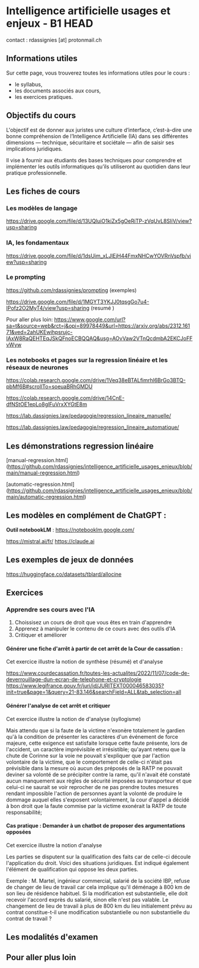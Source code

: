 # Intelligence artificielle usages et enjeux - B1 HEAD

contact : rdassignies [at] protonmail.ch

## Informations utiles
Sur cette page, vous trouverez toutes les informations utiles pour le cours :

- le syllabus,
- les documents associés aux cours,
- les exercices pratiques.

## Objectifs du cours 
L'objectif est de donner aux juristes une culture d’interface, c’est-à-dire une bonne compréhension de l’Intelligence Artificielle (IA) dans ses différentes dimensions — technique, sécuritaire et sociétale — afin de saisir ses implications juridiques.

Il vise à fournir aux étudiants des bases techniques pour comprendre et implémenter les outils informatiques qu’ils utiliseront au quotidien dans leur pratique professionnelle.

## Les fiches de cours 
### Les modèles de langage

https://drive.google.com/file/d/13UQluiO1kiZx5gOeRiTP-zVqUvL8SIiV/view?usp=sharing 

### IA, les fondamentaux

https://drive.google.com/file/d/1dsUim_xLJlEjH44FmxNHCwYOVRnVspfb/view?usp=sharing

### Le prompting

https://github.com/rdassignies/prompting (exemples)

https://drive.google.com/file/d/1MGYT3YKJJ0tqsgGo7u4-IPofz2O2MyT4/view?usp=sharing (resumé ) 

Pour aller plus loin: 
https://www.google.com/url?sa=t&source=web&rct=j&opi=89978449&url=https://arxiv.org/abs/2312.16171&ved=2ahUKEwihpsrujc-IAxW8RaQEHTEqJSkQFnoECBQQAQ&usg=AOvVaw2VTnQcdmbA2EKCJoFFvWyw

### Les notebooks et pages sur la regression linéaire et les réseaux de neurones
https://colab.research.google.com/drive/1Veq38eBTALfimrhl6BrGo3BTQ-pbMf6B#scrollTo=soeuaBRhGMDU 

https://colab.research.google.com/drive/14CnE-dfNStOE1epLo8glFuVrxXYGtE8m

https://lab.dassignies.law/pedagogie/regression_lineaire_manuelle/

https://lab.dassignies.law/pedagogie/regression_lineaire_automatique/ 

## Les démonstrations regression linéaire

[manual-regression.html] (https://github.com/rdassignies/intelligence_artificielle_usages_enjeux/blob/main/manual-regression.html)

[automatic-regression.html]
(https://github.com/rdassignies/intelligence_artificielle_usages_enjeux/blob/main/automatic-regression.html)

## Les modèles en complément de ChatGPT : 
**Outil notebookLM** : https://notebooklm.google.com/ 

https://mistral.ai/fr/ 
https://claude.ai

## Les exemples de jeux de données

https://huggingface.co/datasets/tblard/allocine 

## Exercices

### Apprendre ses cours avec l'IA

1. Choissisez un cours de droit que vous êtes en train d'apprendre
2. Apprenez à manipuler le contenu de ce cours avec des outils d'IA
3. Critiquer et améliorer

####  Générer une fiche d'arrêt à partir de cet arrêt de la Cour de cassation :

Cet exercice illustre la notion de synthèse (résumé) et d'analyse 

https://www.courdecassation.fr/toutes-les-actualites/2022/11/07/code-de-deverrouillage-dun-ecran-de-telephone-et-cryptologie https://www.legifrance.gouv.fr/juri/id/JURITEXT000046583035?init=true&page=1&query=21-83.146&searchField=ALL&tab_selection=all

#### Générer l'analyse de cet arrêt et critiquer

Cet exercice illustre la notion de d'analyse (syllogisme)

Mais attendu que si la faute de la victime n'exonère totalement le gardien qu'à la condition de présenter les caractères d'un événement de force majeure, cette exigence est satisfaite lorsque cette faute présente, lors de l'accident, un caractère imprévisible et irrésistible; qu'ayant retenu que la chute de Corinne sur la voie ne pouvait s'expliquer que par l'action volontaire de la victime, que le comportement de celle-ci n'était pas prévisible dans la mesure où aucun des préposés de la RATP ne pouvait deviner sa volonté de se précipiter contre la rame, qu'il n'avait été constaté aucun manquement aux règles de sécurité imposées au transporteur et que celui-ci ne saurait se voir reprocher de ne pas prendre toutes mesures rendant impossible l'action de personnes ayant la volonté de produire le dommage auquel elles s'exposent volontairement, la cour d'appel a décidé à bon droit que la faute commise par la victime exonérait la RATP de toute responsabilité;

#### Cas pratique : Demander à un chatbot de proposer des argumentations opposées

Cet exercice illustre la notion d'analyse

Les parties se disputent sur la qualification des faits car de celle-ci découle l'application du droit. Voici des situations juridiques. Est indiqué également l'élément de qualification qui oppose les deux parties.

Exemple : M. Martel, ingénieur commercial, salarié de la société IBP, refuse de changer de lieu de travail car cela implique qu'il déménage à 800 km de son lieu de résidence habituel. Si la modification est substantielle, elle doit recevoir l'accord exprès du salarié, sinon elle n'est pas valable. Le changement de lieu de travail à plus de 800 km du lieu initialement prévu au contrat constitue-t-il une modification substantielle ou non substantielle du contrat de travail ?






## Les modalités d'examen

## Pour aller plus loin




